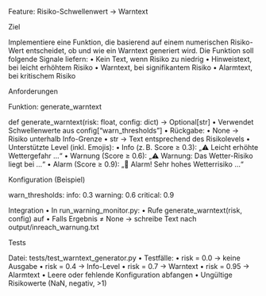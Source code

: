 Feature: Risiko-Schwellenwert → Warntext

Ziel

Implementiere eine Funktion, die basierend auf einem numerischen Risiko-Wert entscheidet, ob und wie ein Warntext generiert wird. Die Funktion soll folgende Signale liefern:
	•	Kein Text, wenn Risiko zu niedrig
	•	Hinweistext, bei leicht erhöhtem Risiko
	•	Warntext, bei signifikantem Risiko
	•	Alarmtext, bei kritischem Risiko

Anforderungen

Funktion: generate_warntext

def generate_warntext(risk: float, config: dict) -> Optional[str]
	•	Verwendet Schwellenwerte aus config[“warn_thresholds”]
	•	Rückgabe:
	•	None → Risiko unterhalb Info-Grenze
	•	str → Text entsprechend des Risikolevels
	•	Unterstützte Level (inkl. Emojis):
	•	Info (z. B. Score ≥ 0.3): „⚠️ Leicht erhöhte Wettergefahr …“
	•	Warnung (Score ≥ 0.6): „⚠️ Warnung: Das Wetter-Risiko liegt bei …“
	•	Alarm (Score ≥ 0.9): „🚨 Alarm! Sehr hohes Wetterrisiko …“

Konfiguration (Beispiel)

warn_thresholds:
info: 0.3
warning: 0.6
critical: 0.9

Integration
	•	In run_warning_monitor.py:
	•	Rufe generate_warntext(risk, config) auf
	•	Falls Ergebnis ≠ None → schreibe Text nach output/inreach_warnung.txt

Tests

Datei: tests/test_warntext_generator.py
	•	Testfälle:
	•	risk = 0.0 → keine Ausgabe
	•	risk = 0.4 → Info-Level
	•	risk = 0.7 → Warntext
	•	risk = 0.95 → Alarmtext
	•	Leere oder fehlende Konfiguration abfangen
	•	Ungültige Risikowerte (NaN, negativ, >1)